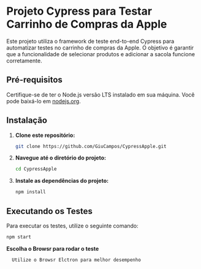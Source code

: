# Projeto Cypress para Testar Carrinho de Compras da Apple

Este projeto utiliza o framework de teste end-to-end Cypress para automatizar testes no carrinho de compras da Apple. O objetivo é garantir que a funcionalidade de selecionar produtos e adicionar a sacola funcione corretamente.

## Pré-requisitos

Certifique-se de ter o Node.js versão LTS  instalado em sua máquina. Você pode baixá-lo em [nodejs.org](https://nodejs.org/).

## Instalação

1. **Clone este repositório:** 

    ```bash
    git clone https://github.com/GiuCampos/CypressApple.git
    ```

2. **Navegue até o diretório do projeto:**

    ```bash
    cd CypressApple
    ```

3. **Instale as dependências do projeto:**

    ```bash
    npm install 
    ```

## Executando os Testes

Para executar os testes, utilize o seguinte comando:

```bash
npm start
```
**Escolha o Browsr para rodar o teste**
  
  ```bash
    Utilize o Browsr Elctron para melhor desempenho
```
